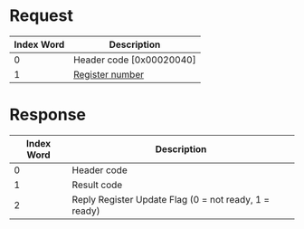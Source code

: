 # Request

| Index Word | Description                                          |
|------------|------------------------------------------------------|
| 0          | Header code \[0x00020040\]                           |
| 1          | [Register number](DSP_Registers#DSP_REPX "wikilink") |

# Response

| Index Word | Description                                           |
|------------|-------------------------------------------------------|
| 0          | Header code                                           |
| 1          | Result code                                           |
| 2          | Reply Register Update Flag (0 = not ready, 1 = ready) |